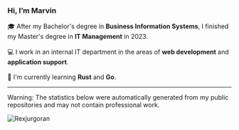 ### Hi, I’m Marvin

🎓 After my Bachelor's degree in **Business Information Systems**, I finished my Master's degree in **IT Management** in 2023. </br></br>
💻 I work in an internal IT department in the areas of **web development** and **application support**. </br></br>
📖 I'm currently learning **Rust** and **Go**.

<hr>

Warning: The statistics below were automatically generated from my public repositories and may not contain professional work.

<img src="https://github-readme-stats.vercel.app/api/top-langs?username=Rexjurgoran&show_icons=true&locale=en&langs_count=10&theme=transparent" alt="Rexjurgoran" />
